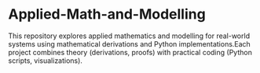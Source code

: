 # Applied-Math-and-Modelling
This repository explores applied mathematics and modelling for real-world systems using mathematical derivations and Python implementations.Each project combines theory (derivations, proofs) with practical coding (Python scripts, visualizations).
